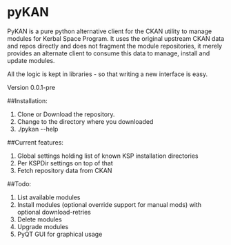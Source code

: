 # pyKAN
PyKAN is a pure python alternative client for the CKAN utility to manage modules for Kerbal Space Program.
It uses the original upstream CKAN data and repos directly and does not fragment the module repositories,
it merely provides an alternate client to consume this data to manage, install and update modules.

All the logic is kept in libraries - so that writing a new interface is easy.

Version 0.0.1-pre

##Installation:
1. Clone or Download the repository.
2. Change to the directory where you downloaded
3. ./pykan --help

##Current features:
1. Global settings holding list of known KSP installation directories
2. Per KSPDir settings on top of that
3. Fetch repository data from CKAN

##Todo:
1. List available modules
2. Install modules (optional override support for manual mods) with optional download-retries
3. Delete modules
4. Upgrade modules
5. PyQT GUI for graphical usage



